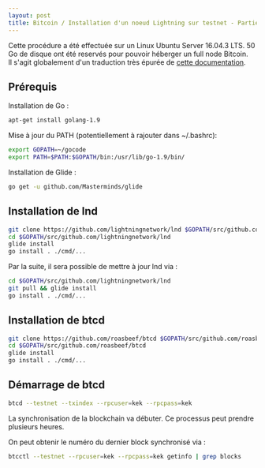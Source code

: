 ```yaml
---
layout: post
title: Bitcoin / Installation d'un noeud Lightning sur testnet - Partie 1
---
```


Cette procédure a été effectuée sur un Linux Ubuntu Server 16.04.3 LTS. 50 Go de disque ont été reservés pour pouvoir héberger un full node Bitcoin.  
Il s'agit globalement d'un traduction très épurée de [cette documentation](http://dev.lightning.community/guides/installation).

## Prérequis

Installation de Go :
```bash
apt-get install golang-1.9
```

Mise à jour du PATH (potentiellement à rajouter dans ~/.bashrc):
```bash
export GOPATH=~/gocode
export PATH=$PATH:$GOPATH/bin:/usr/lib/go-1.9/bin/
```

Installation de Glide :
```bash
go get -u github.com/Masterminds/glide
```

## Installation de lnd

```bash
git clone https://github.com/lightningnetwork/lnd $GOPATH/src/github.com/lightningnetwork/lnd
cd $GOPATH/src/github.com/lightningnetwork/lnd
glide install
go install . ./cmd/...
```

Par la suite, il sera possible de mettre à jour lnd via :

```bash
cd $GOPATH/src/github.com/lightningnetwork/lnd
git pull && glide install
go install . ./cmd/...
```

## Installation de btcd

```bash
git clone https://github.com/roasbeef/btcd $GOPATH/src/github.com/roasbeef/btcd
cd $GOPATH/src/github.com/roasbeef/btcd
glide install
go install . ./cmd/...
```

## Démarrage de btcd

```bash
btcd --testnet --txindex --rpcuser=kek --rpcpass=kek
```

La synchronisation de la blockchain va débuter. Ce processus peut prendre plusieurs heures.

On peut obtenir le numéro du dernier block synchronisé via :

```bash
btcctl --testnet --rpcuser=kek --rpcpass=kek getinfo | grep blocks
```